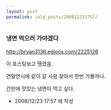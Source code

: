 ```yaml
---
layout: post
permalink: /old_posts/200812231757/
---
```


### 냉면 먹으러 가야겠다

<a href="http://bryan3136.egloos.com/2225126">http://bryan3136.egloos.com/2225126</a>

이 포스팅보고 땡겼음.

연말연시에 같이 갈 사람 찾아서 한번 가볼까나.

간만에 맛있는 냉면이 먹고 싶다.





- 2008/12/23 17:57 에 작성